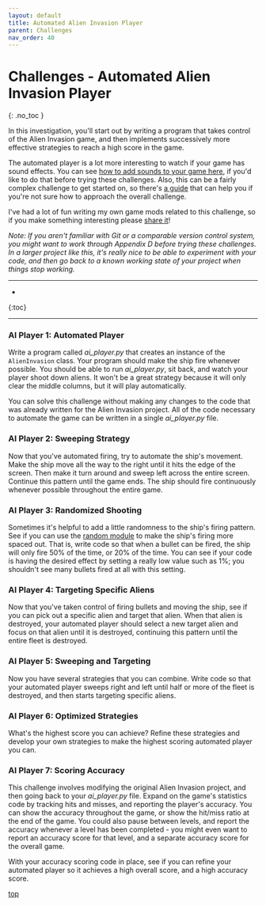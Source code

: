 ```yaml
---
layout: default
title: Automated Alien Invasion Player
parent: Challenges
nav_order: 40
---
```


# Challenges - Automated Alien Invasion Player
{: .no_toc }

In this investigation, you'll start out by writing a program that takes control of the Alien Invasion game, and then implements successively more effective strategies to reach a high score in the game.

The automated player is a lot more interesting to watch if your game has sound effects. You can see [how to add sounds to your game here](../beyond_pcc/ai_player.md/), if you'd like to do that before trying these challenges. Also, this can be a fairly complex challenge to get started on, so there's [a guide](../beyond_pcc/ai_player.md/) that can help you if you're not sure how to approach the overall challenge.

I've had a lot of fun writing my own game mods related to this challenge, so if you make something interesting please [share it](../contact.md)!

*Note: If you aren't familiar with Git or a comparable version control system, you might want to work through Appendix D before trying these challenges. In a larger project like this, it's really nice to be able to experiment with your code, and then go back to a known working state of your project when things stop working.*

---

* 
{:toc}

---

### AI Player 1: Automated Player

Write a program called *ai_player.py* that creates an instance of the `AlienInvasion` class. Your program should make the ship fire whenever possible. You should be able to run *ai_player.py*, sit back, and watch your player shoot down aliens. It won't be a great strategy because it will only clear the middle columns, but it will play automatically.

You can solve this challenge without making any changes to the code that was already written for the Alien Invasion project. All of the code necessary to automate the game can be written in a single *ai_player.py* file.

### AI Player 2: Sweeping Strategy

Now that you've automated firing, try to automate the ship's movement. Make the ship move all the way to the right until it hits the edge of the screen. Then make it turn around and sweep left across the entire screen. Continue this pattern until the game ends. The ship should fire continuously whenever possible throughout the entire game.

### AI Player 3: Randomized Shooting

Sometimes it's helpful to add a little randomness to the ship's firing pattern. See if you can use the [random module](../beyond_pcc/random_functions.md) to make the ship's firing more spaced out. That is, write code so that when a bullet can be fired, the ship will only fire 50% of the time, or 20% of the time. You can see if your code is having the desired effect by setting a really low value such as 1%; you shouldn't see many bullets fired at all with this setting.

### AI Player 4: Targeting Specific Aliens

Now that you've taken control of firing bullets and moving the ship, see if you can pick out a specific alien and target that alien. When that alien is destroyed, your automated player should select a new target alien and focus on that alien until it is destroyed, continuing this pattern until the entire fleet is destroyed.

### AI Player 5: Sweeping and Targeting

Now you have several strategies that you can combine. Write code so that your automated player sweeps right and left until half or more of the fleet is destroyed, and then starts targeting specific aliens.

### AI Player 6: Optimized Strategies

What's the highest score you can achieve? Refine these strategies and develop your own strategies to make the highest scoring automated player you can.

### AI Player 7: Scoring Accuracy

This challenge involves modifying the original Alien Invasion project, and then going back to your *ai_player.py* file. Expand on the game's statistics code by tracking hits and misses, and reporting the player's accuracy. You can show the accuracy throughout the game, or show the hit/miss ratio at the end of the game. You could also pause between levels, and report the accuracy whenever a level has been completed - you might even want to report an accuracy score for that level, and a separate accuracy score for the overall game.

With your accuracy scoring code in place, see if you can refine your automated player so it achieves a high overall score, and a high accuracy score.

[top](#top)
